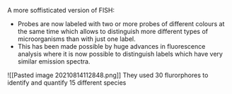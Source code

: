 A more soffisticated version of FISH:
- Probes are now labeled with two or more probes of different colours at the same time which allows to distinguish more different types of microorganisms than with just one label.
- This has been made possible by huge advances in fluorescence analysis where it is now possible to distinguish labels which have very similar emission spectra.

![[Pasted image 20210814112848.png]]
They used 30 flurorphores to identify and quantify 15 different species